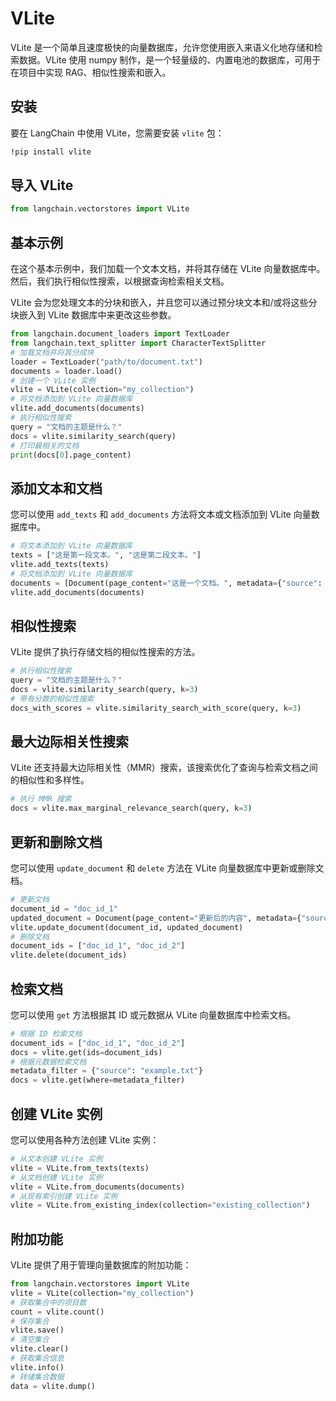 # VLite

VLite 是一个简单且速度极快的向量数据库，允许您使用嵌入来语义化地存储和检索数据。VLite 使用 numpy 制作，是一个轻量级的、内置电池的数据库，可用于在项目中实现 RAG、相似性搜索和嵌入。

## 安装

要在 LangChain 中使用 VLite，您需要安装 `vlite` 包：

```bash
!pip install vlite
```

## 导入 VLite

```python
from langchain.vectorstores import VLite
```

## 基本示例

在这个基本示例中，我们加载一个文本文档，并将其存储在 VLite 向量数据库中。然后，我们执行相似性搜索，以根据查询检索相关文档。

VLite 会为您处理文本的分块和嵌入，并且您可以通过预分块文本和/或将这些分块嵌入到 VLite 数据库中来更改这些参数。

```python
from langchain.document_loaders import TextLoader
from langchain.text_splitter import CharacterTextSplitter
# 加载文档并将其分成块
loader = TextLoader("path/to/document.txt")
documents = loader.load()
# 创建一个 VLite 实例
vlite = VLite(collection="my_collection")
# 将文档添加到 VLite 向量数据库
vlite.add_documents(documents)
# 执行相似性搜索
query = "文档的主题是什么？"
docs = vlite.similarity_search(query)
# 打印最相关的文档
print(docs[0].page_content)
```

## 添加文本和文档

您可以使用 `add_texts` 和 `add_documents` 方法将文本或文档添加到 VLite 向量数据库中。

```python
# 将文本添加到 VLite 向量数据库
texts = ["这是第一段文本。", "这是第二段文本。"]
vlite.add_texts(texts)
# 将文档添加到 VLite 向量数据库
documents = [Document(page_content="这是一个文档。", metadata={"source": "example.txt"})]
vlite.add_documents(documents)
```

## 相似性搜索

VLite 提供了执行存储文档的相似性搜索的方法。

```python
# 执行相似性搜索
query = "文档的主题是什么？"
docs = vlite.similarity_search(query, k=3)
# 带有分数的相似性搜索
docs_with_scores = vlite.similarity_search_with_score(query, k=3)
```

## 最大边际相关性搜索

VLite 还支持最大边际相关性（MMR）搜索，该搜索优化了查询与检索文档之间的相似性和多样性。

```python
# 执行 MMR 搜索
docs = vlite.max_marginal_relevance_search(query, k=3)
```

## 更新和删除文档

您可以使用 `update_document` 和 `delete` 方法在 VLite 向量数据库中更新或删除文档。

```python
# 更新文档
document_id = "doc_id_1"
updated_document = Document(page_content="更新后的内容", metadata={"source": "updated.txt"})
vlite.update_document(document_id, updated_document)
# 删除文档
document_ids = ["doc_id_1", "doc_id_2"]
vlite.delete(document_ids)
```

## 检索文档

您可以使用 `get` 方法根据其 ID 或元数据从 VLite 向量数据库中检索文档。

```python
# 根据 ID 检索文档
document_ids = ["doc_id_1", "doc_id_2"]
docs = vlite.get(ids=document_ids)
# 根据元数据检索文档
metadata_filter = {"source": "example.txt"}
docs = vlite.get(where=metadata_filter)
```

## 创建 VLite 实例

您可以使用各种方法创建 VLite 实例：

```python
# 从文本创建 VLite 实例
vlite = VLite.from_texts(texts)
# 从文档创建 VLite 实例
vlite = VLite.from_documents(documents)
# 从现有索引创建 VLite 实例
vlite = VLite.from_existing_index(collection="existing_collection")
```

## 附加功能

VLite 提供了用于管理向量数据库的附加功能：

```python
from langchain.vectorstores import VLite
vlite = VLite(collection="my_collection")
# 获取集合中的项目数
count = vlite.count()
# 保存集合
vlite.save()
# 清空集合
vlite.clear()
# 获取集合信息
vlite.info()
# 转储集合数据
data = vlite.dump()
```